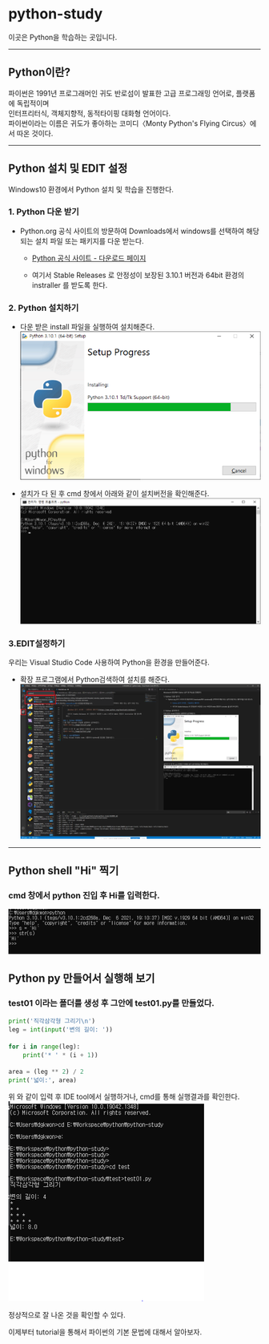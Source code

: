 python-study
===
이곳은 Python을 학습하는 곳입니다.

---

## Python이란?
파이썬은 1991년 프로그래머인 귀도 반로섬이 발표한 고급 프로그래밍 언어로, 플랫폼에 독립적이며<br>
인터프리터식, 객체지향적, 동적타이핑 대화형 언어이다.<br>
파이썬이라는 이름은 귀도가 좋아하는 코미디〈Monty Python's Flying Circus〉에서 따온 것이다.

---

## Python 설치 및 EDIT 설정
Windows10 환경에서 Python 설치 및 학습을 진행한다.

### 1. Python 다운 받기
- Python.org 공식 사이트의 방문하여 Downloads에서 windows를 선택하여 해당 되는 설치 파일 또는 패키지를 다운 받는다.
    
    - [Python 공식 사이트 - 다운로드 페이지](https://www.python.org/downloads/windows/)
    
    - 여기서 Stable Releases 로 안정성이 보장된 3.10.1 버전과 64bit 환경의 instraller 를 받도록 한다.
 
 ### 2. Python 설치하기
 - 다운 받은 install 파일을 실행하여 설치해준다. 
 ![Alt text](./image/install.png)

 - 설치가 다 된 후 cmd 창에서 아래와 같이 설치버전을 확인해준다.  
 ![Alt text](./image/python1.png)

 ### 3.EDIT설정하기
 우리는 Visual Studio Code 사용하여 Python을 환경을 만들어준다.
  - 확장 프로그램에서 Python검색하여 설치를 해준다.
  ![Alt text](./image/python2.png)

---

## Python shell "Hi" 찍기
### cmd 창에서 python 진입 후 Hi를 입력한다.
![Alt text](./image/python3.png)

## Python py 만들어서 실행해 보기
### test01 이라는 폴더를 생성 후 그안에 test01.py를 만들었다. 
``` python
print('직각삼각형 그리기\n')
leg = int(input('변의 길이: '))

for i in range(leg):
    print('* ' * (i + 1))

area = (leg ** 2) / 2
print('넓이:', area)
```
위 와 같이 입력 후 IDE tool에서 실행하거나, cmd를 통해 실행결과를 확인한다.
![Alt text](./image/python4.png)

정상적으로 잘 나온 것을 확인할 수 있다.

이제부터 tutorial을 통해서 파이썬의 기본 문법에 대해서 알아보자.
